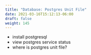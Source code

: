 ```yaml
---
title: "Database: Postgres Unit File"
date: 2021-03-16T15:12:13-06:00
draft: false
weight: 145
---
```


- install postgresql
- view postgres service status
- where is postgres unit file? 